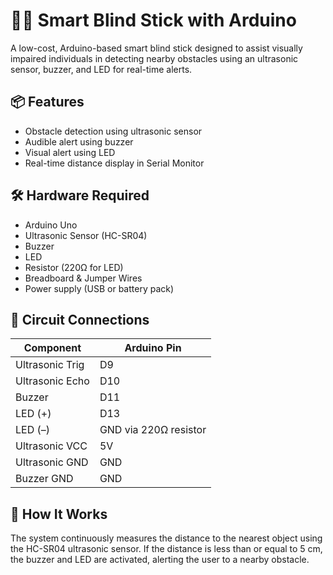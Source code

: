 # 👨‍🦯 Smart Blind Stick with Arduino

A low-cost, Arduino-based smart blind stick designed to assist visually impaired individuals in detecting nearby obstacles using an ultrasonic sensor, buzzer, and LED for real-time alerts.

## 📦 Features

- Obstacle detection using ultrasonic sensor
- Audible alert using buzzer
- Visual alert using LED
- Real-time distance display in Serial Monitor

## 🛠 Hardware Required

- Arduino Uno
- Ultrasonic Sensor (HC-SR04)
- Buzzer
- LED
- Resistor (220Ω for LED)
- Breadboard & Jumper Wires
- Power supply (USB or battery pack)

## 🔌 Circuit Connections

| Component        | Arduino Pin |
|------------------|-------------|
| Ultrasonic Trig  | D9          |
| Ultrasonic Echo  | D10         |
| Buzzer           | D11         |
| LED (+)          | D13         |
| LED (–)          | GND via 220Ω resistor |
| Ultrasonic VCC   | 5V          |
| Ultrasonic GND   | GND         |
| Buzzer GND       | GND         |

## 🧠 How It Works

The system continuously measures the distance to the nearest object using the HC-SR04 ultrasonic sensor. 
If the distance is less than or equal to 5 cm, the buzzer and LED are activated, alerting the user to a nearby obstacle.


